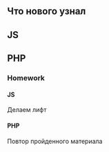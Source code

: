 ## Что нового узнал 

## JS 

## PHP 

### Homework

#### JS 
Делаем лифт

#### PHP 
Повтор пройденного материала




